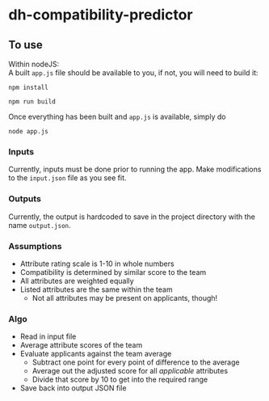 # dh-compatibility-predictor

## To use
Within nodeJS:  
A built `app.js` file should be available to you, if not, you will need to build it:  
```
npm install
```
```
npm run build
```

Once everything has been built and `app.js` is available, simply do
```
node app.js
```
### Inputs
Currently, inputs must be done prior to running the app. Make modifications to the `input.json` file as you see fit.

### Outputs
Currently, the output is hardcoded to save in the project directory with the name `output.json`.


### Assumptions
  * Attribute rating scale is 1-10 in whole numbers
  * Compatibility is determined by similar score to the team
  * All attributes are weighted equally
  * Listed attributes are the same within the team
    * Not all attributes may be present on applicants, though!

### Algo
  * Read in input file
  * Average attribute scores of the team
  * Evaluate applicants against the team average
    * Subtract one point for every point of difference to the average
    * Average out the adjusted score for all *applicable* attributes
    * Divide that score by 10 to get into the required range
  * Save back into output JSON file